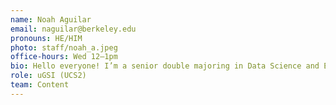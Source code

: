```yaml
---
name: Noah Aguilar
email: naguilar@berkeley.edu
pronouns: HE/HIM
photo: staff/noah_a.jpeg
office-hours: Wed 12–1pm
bio: Hello everyone! I’m a senior double majoring in Data Science and Economics from SoCal. I enjoy playing guitar (and a little piano) and gaming in my spare time. Looking forward to a great semester with you all!
role: uGSI (UCS2)
team: Content
---
```

